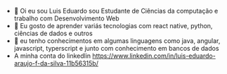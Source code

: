 - 👋 Oi eu sou Luis Eduardo sou Estudante de Ciências da computação e trabalho com Desenvolvimento Web
- 👀 Eu gosto de aprender variás tecnologias com react native, python, ciências de dados e outros
- 🌱 eu tenho conhecimentos em algumas linguagens como java, angular, javascript, typerscript e junto com conhecimento em bancos de dados
- A minha conta do linkedlin https://www.linkedin.com/in/luis-eduardo-araujo-f-da-silva-11b56315b/
